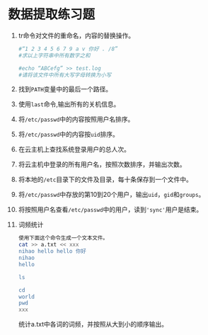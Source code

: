 # 数据提取练习题

1. tr命令对文件的重命名，内容的替换操作。

   ```bash
   #“1 2 3 4 5 6 7 9 a v 你好 . /8”
   #求以上字符串中所有数字之和

   #echo “ABCefg” >> test.log
   #请将该文件中所有大写字母转换为小写
   ```

2. 找到`PATH`变量中的最后一个路径。

3. 使用`last`命令,输出所有的关机信息。

5. 将`/etc/passwd`中的内容按照用户名排序。

6. 将`/etc/passwd`中的内容按`uid`排序。

7. 在云主机上查找系统登录用户的总人次。

8. 将云主机中登录的所有用户名，按照次数排序，并输出次数。

9. 将本地的`/etc`目录下的文件及目录，每十条保存到一个文件中。

10. 将`/etc/passwd`中存放的第10到20个用户，输出`uid`，`gid`和`groups`。

11. 将按照用户名查看`/etc/passwd`中的用户，读到`'sync'`用户是结束。

12. 词频统计

    ```bash
    使用下面这个命令生成一个文本文件。
    cat >> a.txt << xxx
    nihao hello hello 你好 
    nihao
    hello 
    
    ls
    
    cd
    world
    pwd
    xxx
    ```
    统计a.txt中各词的词频，并按照从大到小的顺序输出。
    
    
    
    
    